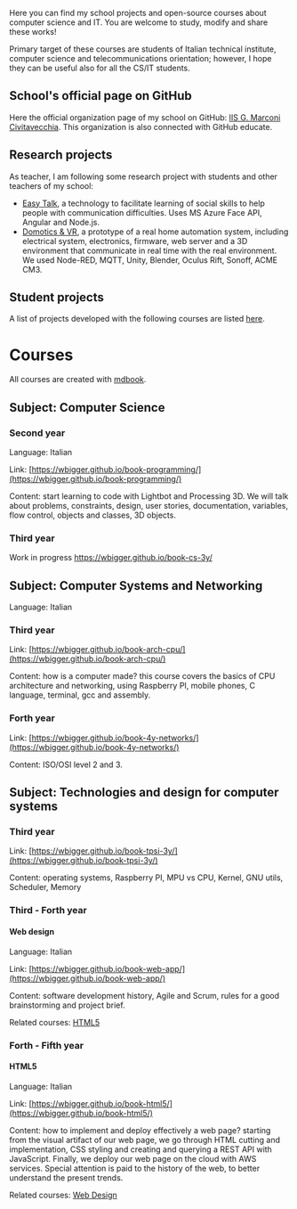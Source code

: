 Here you can find my school projects and open-source courses about computer science and IT. You are welcome to study, modify and share these works!

Primary target of these courses are students of Italian technical institute, computer science and telecommunications orientation; however, I hope they can be useful also for all the CS/IT students.

## School's official page on GitHub
Here the official organization page of my school on GitHub: [IIS G. Marconi Civitavecchia](https://github.com/marconicivitavecchia). This organization is also connected with GitHub educate.

## Research projects
As teacher, I am following some research project with students and other teachers of my school:
- [Easy Talk](https://github.com/marconicivitavecchia/easy-talk), a technology to facilitate learning of social skills to help people with communication difficulties. Uses MS Azure Face API, Angular and Node.js.
- [Domotics & VR](https://github.com/marconicivitavecchia/m4m-domotics), a prototype of a real home automation system, including electrical system, electronics, firmware, web server and a 3D environment that communicate in real time with the real environment. We used Node-RED, MQTT, Unity, Blender, Oculus Rift, Sonoff, ACME CM3. 

## Student projects
A list of projects developed with the following courses are listed [here](./orgs.md).



# Courses

All courses are created with [mdbook](https://github.com/rust-lang-nursery/mdBook).

## Subject: Computer Science
### Second year
Language: Italian

Link: [https://wbigger.github.io/book-programming/](https://wbigger.github.io/book-programming/)

Content: start learning to code with Lightbot and Processing 3D. We will talk about problems, constraints, design, user stories, documentation, variables, flow control, objects and classes, 3D objects.  

### Third year
Work in progress
https://wbigger.github.io/book-cs-3y/

## Subject: Computer Systems and Networking
Language: Italian

### Third year
Link: [https://wbigger.github.io/book-arch-cpu/](https://wbigger.github.io/book-arch-cpu/)

Content: how is a computer made? this course covers the basics of CPU architecture and networking, using Raspberry PI, mobile phones, C language, terminal, gcc and assembly.

### Forth year
Link: [https://wbigger.github.io/book-4y-networks/](https://wbigger.github.io/book-4y-networks/)

Content: ISO/OSI level 2 and 3.

## Subject: Technologies and design for computer systems
### Third year

Link: [https://wbigger.github.io/book-tpsi-3y/](https://wbigger.github.io/book-tpsi-3y/)

Content: operating systems, Raspberry PI, MPU vs CPU, Kernel, GNU utils, Scheduler, Memory

### Third - Forth year
#### Web design
Language: Italian

Link: [https://wbigger.github.io/book-web-app/](https://wbigger.github.io/book-web-app/)

Content: software development history, Agile and Scrum, rules for a good brainstorming and project brief.

Related courses: [HTML5](#html5)

### Forth - Fifth year
#### HTML5
Language: Italian

Link: [https://wbigger.github.io/book-html5/](https://wbigger.github.io/book-html5/)

Content: how to implement and deploy effectively a web page? starting from the visual artifact of our web page, we go through HTML cutting and implementation, CSS styling and creating and querying a REST API with JavaScript. Finally, we deploy our web page on the cloud with AWS services. Special attention is paid to the history of the web, to better understand the present trends.

Related courses: [Web Design](#web-design)
